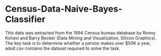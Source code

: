 # Census-Data-Naive-Bayes-Classifier

This data was extracted from the 1994 Census bureau database by Ronny Kohavi and Barry
Becker (Data Mining and Visualization, Silicon Graphics). The key task is to determine whether
a person makes over $50K a year, adult.csv contains the dataset required to solve the task.
